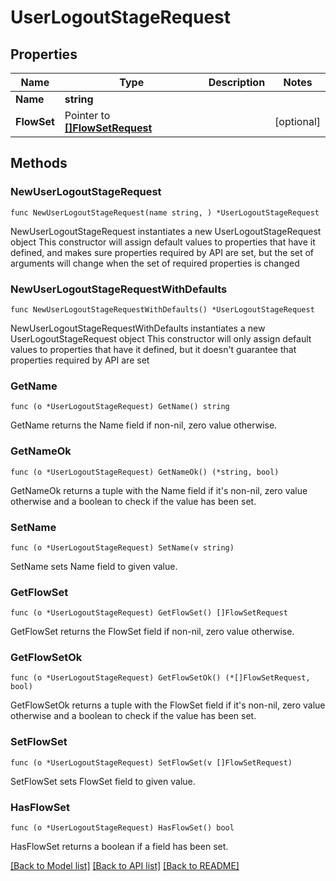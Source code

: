 # UserLogoutStageRequest

## Properties

Name | Type | Description | Notes
------------ | ------------- | ------------- | -------------
**Name** | **string** |  | 
**FlowSet** | Pointer to [**[]FlowSetRequest**](FlowSetRequest.md) |  | [optional] 

## Methods

### NewUserLogoutStageRequest

`func NewUserLogoutStageRequest(name string, ) *UserLogoutStageRequest`

NewUserLogoutStageRequest instantiates a new UserLogoutStageRequest object
This constructor will assign default values to properties that have it defined,
and makes sure properties required by API are set, but the set of arguments
will change when the set of required properties is changed

### NewUserLogoutStageRequestWithDefaults

`func NewUserLogoutStageRequestWithDefaults() *UserLogoutStageRequest`

NewUserLogoutStageRequestWithDefaults instantiates a new UserLogoutStageRequest object
This constructor will only assign default values to properties that have it defined,
but it doesn't guarantee that properties required by API are set

### GetName

`func (o *UserLogoutStageRequest) GetName() string`

GetName returns the Name field if non-nil, zero value otherwise.

### GetNameOk

`func (o *UserLogoutStageRequest) GetNameOk() (*string, bool)`

GetNameOk returns a tuple with the Name field if it's non-nil, zero value otherwise
and a boolean to check if the value has been set.

### SetName

`func (o *UserLogoutStageRequest) SetName(v string)`

SetName sets Name field to given value.


### GetFlowSet

`func (o *UserLogoutStageRequest) GetFlowSet() []FlowSetRequest`

GetFlowSet returns the FlowSet field if non-nil, zero value otherwise.

### GetFlowSetOk

`func (o *UserLogoutStageRequest) GetFlowSetOk() (*[]FlowSetRequest, bool)`

GetFlowSetOk returns a tuple with the FlowSet field if it's non-nil, zero value otherwise
and a boolean to check if the value has been set.

### SetFlowSet

`func (o *UserLogoutStageRequest) SetFlowSet(v []FlowSetRequest)`

SetFlowSet sets FlowSet field to given value.

### HasFlowSet

`func (o *UserLogoutStageRequest) HasFlowSet() bool`

HasFlowSet returns a boolean if a field has been set.


[[Back to Model list]](../README.md#documentation-for-models) [[Back to API list]](../README.md#documentation-for-api-endpoints) [[Back to README]](../README.md)


